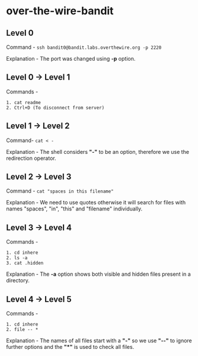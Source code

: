 # over-the-wire-bandit

## Level 0

Command - ```ssh bandit0@bandit.labs.overthewire.org -p 2220```

Explanation - The port was changed using **-p** option.

## Level 0 -> Level 1

Commands -
```
1. cat readme
2. Ctrl+D (To disconnect from server)
```

## Level 1 -> Level 2

Command- ```cat < -```

Explanation - The shell considers **"-"** to be an option, therefore we use the redirection operator.

## Level 2 -> Level 3

Command - ```cat "spaces in this filename"```

Explanation - We need to use quotes otherwise it will search for files with names "spaces", "in", "this" and "filename" individually.

## Level 3 -> Level 4

Commands -
```
1. cd inhere
2. ls -a
3. cat .hidden
```

Explanation - The **-a** option shows both visible and hidden files present in a directory.

## Level 4 -> Level 5

Commands -
```
1. cd inhere
2. file -- *
```

Explanation - The names of all files start with a **"-"** so we use **"--"** to ignore further options and the **"*"** is used to check all files.
